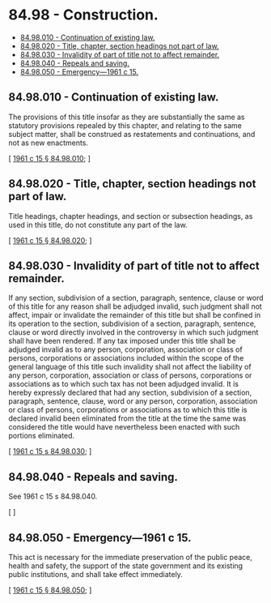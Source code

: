 # 84.98 - Construction.
* [84.98.010 - Continuation of existing law.](#8498010---continuation-of-existing-law)
* [84.98.020 - Title, chapter, section headings not part of law.](#8498020---title-chapter-section-headings-not-part-of-law)
* [84.98.030 - Invalidity of part of title not to affect remainder.](#8498030---invalidity-of-part-of-title-not-to-affect-remainder)
* [84.98.040 - Repeals and saving.](#8498040---repeals-and-saving)
* [84.98.050 - Emergency—1961 c 15.](#8498050---emergency1961-c-15)
## 84.98.010 - Continuation of existing law.
The provisions of this title insofar as they are substantially the same as statutory provisions repealed by this chapter, and relating to the same subject matter, shall be construed as restatements and continuations, and not as new enactments.

\[ [1961 c 15 § 84.98.010](https://leg.wa.gov/CodeReviser/documents/sessionlaw/1961c15.pdf?cite=1961%20c%2015%20§%2084.98.010); \]

## 84.98.020 - Title, chapter, section headings not part of law.
Title headings, chapter headings, and section or subsection headings, as used in this title, do not constitute any part of the law.

\[ [1961 c 15 § 84.98.020](https://leg.wa.gov/CodeReviser/documents/sessionlaw/1961c15.pdf?cite=1961%20c%2015%20§%2084.98.020); \]

## 84.98.030 - Invalidity of part of title not to affect remainder.
If any section, subdivision of a section, paragraph, sentence, clause or word of this title for any reason shall be adjudged invalid, such judgment shall not affect, impair or invalidate the remainder of this title but shall be confined in its operation to the section, subdivision of a section, paragraph, sentence, clause or word directly involved in the controversy in which such judgment shall have been rendered. If any tax imposed under this title shall be adjudged invalid as to any person, corporation, association or class of persons, corporations or associations included within the scope of the general language of this title such invalidity shall not affect the liability of any person, corporation, association or class of persons, corporations or associations as to which such tax has not been adjudged invalid. It is hereby expressly declared that had any section, subdivision of a section, paragraph, sentence, clause, word or any person, corporation, association or class of persons, corporations or associations as to which this title is declared invalid been eliminated from the title at the time the same was considered the title would have nevertheless been enacted with such portions eliminated.

\[ [1961 c 15 s 84.98.030](https://leg.wa.gov/CodeReviser/documents/sessionlaw/1961c15.pdf?cite=1961%20c%2015%20s%2084.98.030); \]

## 84.98.040 - Repeals and saving.
See 1961 c 15 s 84.98.040.

\[ \]

## 84.98.050 - Emergency—1961 c 15.
This act is necessary for the immediate preservation of the public peace, health and safety, the support of the state government and its existing public institutions, and shall take effect immediately.

\[ [1961 c 15 § 84.98.050](https://leg.wa.gov/CodeReviser/documents/sessionlaw/1961c15.pdf?cite=1961%20c%2015%20§%2084.98.050); \]

